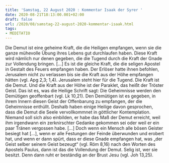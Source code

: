 ```yaml
---
title: 'Samstag, 22 August 2020 : Kommentar Isaak der Syrer '
date: 2020-08-21T18:13:00.001+02:00
draft: false
url: /2020/08/samstag-22-august-2020-kommentar-isaak.html
tags: 
- MEDITATIO
---
```


Die Demut ist eine geheime Kraft, die die Heiligen empfangen, wenn sie die ganze mühevolle Übung ihres Lebens gut durchlaufen haben. Diese Kraft wird nämlich nur denen gegeben, die die Tugend durch die Kraft der Gnade zur Vollendung bringen. \[…\] Es ist die gleiche Kraft, die die seligen Apostel in Gestalt des Feuers empfangen haben. Der Erlöser hatte ihnen befohlen, Jerusalem nicht zu verlassen bis sie die Kraft aus der Höhe empfangen hätten (vgl. Apg 2,3; 1,4). Jerusalem steht hier für die Tugend. Die Kraft ist die Demut. Und die Kraft aus der Höhe ist der Paraklet, das heißt der Tröster Geist. Das ist es, was die Heilige Schrift sagt: Die Geheimnisse werden den Demütigen geoffenbart (vgl. Lk 10,21). Den Demütigen ist es gegeben, in ihrem Innern diesen Geist der Offenbarung zu empfangen, der die Geheimnisse enthüllt. Deshalb haben einige Heilige davon gesprochen, dass die Demut die Seele vervollkommnet in göttlicher Kontemplation. Niemand soll sich also einbilden, er habe das Maß der Demut erreicht, weil ihm irgendwann ein zerknirschter Gedanke gekommen sei oder weil er ein paar Tränen vergossen habe. \[…\] Doch wenn ein Mensch alle bösen Geister besiegt hat \[…\], wenn er alle Festungen der Feinde überwunden und erobert hat, und wenn er dann spürt, dass er diese Gnade empfangen hat, was „der Geist selber seinem Geist bezeugt“ (vgl. Röm 8,16) nach den Worten des Apostels Paulus, dann ist das die Vollendung der Demut. Selig ist, wer sie besitzt. Denn dann ruht er beständig an der Brust Jesu (vgl. Joh 13,25).